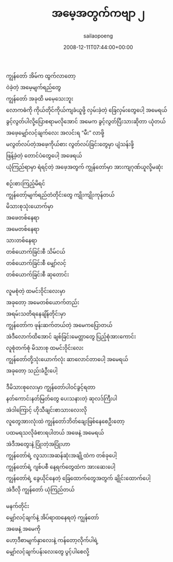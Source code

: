 ﻿---
_last_editor_used_jetpack: block-editor
_publicize_job_id: "59410452750"
_wp_old_date: "2021-06-10"
author: sailaopoeng
categories:
  - poems
date: "2008-12-11T07:44:00+00:00"
parent_post_id: null
post_id: "252"
timeline_notification: "1623280898"
title: အမေ့အတွက်ကဗျာ ၂
url: /2008/12/11/အမေ့အတွက်ကဗျာ-၂/

---
ကျွန်တော် အိမ်က ထွက်လာတော့  
ဝဲခဲ့တဲ့ အမေ့မျက်ရည်တွေ  
ကျွန်တော် အခုထိ မမေ့သေးဘူး  
လောကဓံကို ကိုယ်တိုင်ကိုယ်ကျခံယူဖို့ လှမ်းခဲ့တဲ့ ခြေလှမ်းတွေပေါ့ အမေရယ်  
ခွင့်လွတ်ပါလို့ပြောစရာမလိုအောင် အမေက ခွင့်လွတ်ပြီးသားဆိုတာ ယုံတယ်  
အဖေ့မျှော်လင့်ချက်လေး အလင်းရ “မီး” လာဖို့  
မလွတ်လပ်တဲ့အဖေ့ကိုယ်စား လွတ်လပ်ခြင်းတွေမှာ ပျံသန်းဖို့  
ဖြန့်ခဲ့တဲ့ တောင်ပံတွေပေါ့ အဖေရယ်  
ယုံကြည်ရာမှာ ရဲရင့်တဲ့ အဖေ့အတွက် ကျွန်တော်မှာ အားကျဂုဏ်ယူလို့မဆုံး

စဉ်းစားကြည့်မိရင်  
ကျွန်တော့်မျက်ရည်တံတိုင်းတွေ ကျိုးကျိုးကုန်တယ်  
မိသားစုသုံးယောက်မှာ  
အဖေတစ်နေရာ  
အမေတစ်နေရာ  
သားတစ်နေရာ  
တစ်ယောက်ခြင်းစီ သိမ်ငယ်  
တစ်ယောက်ခြင်းစီ မျှော်လင့်  
တစ်ယောက်ခြင်းစီ ဆုတောင်း

လူမစုံတဲ့ ထမင်းဝိုင်းလေးမှာ  
အခုတော့ အမေတစ်ယောက်တည်း  
အရမ်းသတိရနေချိန်တိုင်းမှာ  
ကျွန်တော်က ဖုန်းဆက်တယ်တဲ့ အမေကပြောတယ်  
အဲဒီလောက်ထိအောင် ချစ်ခြင်းမေတ္တာတွေ ပြည့်စုံအားကောင်း  
လူစုံတက်စုံ မိသားစု ထမင်းဝိုင်းလေး  
ကျွန်တော်တို့သုံးယောက်လုံး ဆာလောင်တာပေါ့ အမေရယ်  
အခုတော့ သည်းခံဦးပေါ့

ဒီမိသားစုလေးမှာ ကျွန်တော်ပါဝင်ခွင့်ရတာ  
နတ်ကောင်းနတ်မြတ်တွေ ပေးသနားတဲ့ ဆုလဒ်ကြီးပါ  
အဲဒါကြောင့် ဟိုသီချင်းစာသားလေးလို  
လူတွေအားလုံးထဲ ကျွန်တော်ဘိတ်ချေးဖြစ်နေစေဦးတော့  
ပထမရသလိုခံစားရပါတယ် အဖေနဲ့ အမေရယ်  
အဲဒီအတွေးနဲ့ ပြုံးတဲ့အပြုံးဟာ  
ကျွန်တော်ရဲ့ လူသားအဆန်ဆုံးအချို့ထဲက တစ်ခုပေါ့  
ကျွန်တော်ရဲ့ ဂျစ်ပစီ နေ့ရက်တွေထဲက အားဆေးပေါ့  
ကျွန်တော်ရဲ့ ခွေယိုင်နေတဲ့ ခြေထောက်တွေအတွက် ချိုင်းထောက်ပေါ့  
အဲဒီလို ကျွန်တော် ယုံကြည်တယ်

မနက်တိုင်း  
မျှော်လင့်ချက်နဲ့ အိပ်ရာထနေရတဲ့ ကျွန်တော်  
အဖေနဲ့ အမေကို  
ဟော့ဒီစာမျက်နှာလေးနဲ့ ကန်တော့လိုက်ပါရဲ့  
မျှော်လင့်ချက်ပန်းလေးတွေ ပွင့်ပါစေလို့
